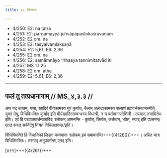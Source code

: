```yaml
---
title: ६८ टिप्पण्यः

---
```

- 4/250: E2: na tatra
- 4/251: E2: parṇamayyā juhvāpāpaślokaśravaṇaṃ
- 4/252: E2 om. na
- 4/253: E2: tasyaivaṃlakṣaṇā
- 4/254: E2: 5,61; E6: 2,36
- 4/255: E2 om. na
- 4/256: E2: samāmnāyo 'rthasya tannimitatvād iti
- 4/257: MS 1.1.25
- 4/258: E2 om. atha
- 4/259: E2: 5,61; E6: 2,36

____________________________________________


## फलं तु तत्प्रधानायाम् // MS_४,३.३ //

अथ यद् उक्तम्, यथा, खादिरं वीर्यकामस्य यूपं कुर्यात्, बैल्वम् अन्नाद्यकामस्य पालाशं ब्रह्मवर्चसकामस्येति, युक्तं तेषु, विधिविभक्तिः कुर्याद् इति वीर्यखादिरसम्बन्धस्य विधात्री, न च वर्तमानापदेशिनी। तस्मात् तत्राविरोध इति। एवं हि पदवाक्यार्थन्यायविदः श्लोकम् आमनन्ति -
कुर्यात्, क्रियेत, कर्तव्यम्, भवेत्, स्याद् इति पञ्चमम्/
एतत् स्यात् सर्ववेदेषु नियतं विधिलक्षणम्//इति।

विधिविभक्तिं हि विधायिकां लिङ्गं मन्यमानाः श्लोकम् इमं समामनन्ति+++({4/260})+++। अस्ति चात्र विधिविभक्तिः। तस्माद् अनुपवर्णनम् एतद् इति।

[४९१]+++({4/261})+++